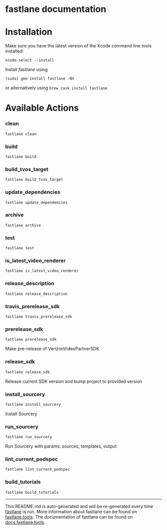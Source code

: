 fastlane documentation
================
# Installation

Make sure you have the latest version of the Xcode command line tools installed:

```
xcode-select --install
```

Install _fastlane_ using
```
[sudo] gem install fastlane -NV
```
or alternatively using `brew cask install fastlane`

# Available Actions
### clean
```
fastlane clean
```

### build
```
fastlane build
```

### build_tvos_target
```
fastlane build_tvos_target
```

### update_dependencies
```
fastlane update_dependencies
```

### archive
```
fastlane archive
```

### test
```
fastlane test
```

### is_latest_video_renderer
```
fastlane is_latest_video_renderer
```

### release_description
```
fastlane release_description
```

### travis_prerelease_sdk
```
fastlane travis_prerelease_sdk
```

### prerelease_sdk
```
fastlane prerelease_sdk
```
Make pre-release of VerizonVideoPartnerSDK
### release_sdk
```
fastlane release_sdk
```
Release current SDK version and bump project to provided version
### install_sourcery
```
fastlane install_sourcery
```
Install Sourcery
### run_sourcery
```
fastlane run_sourcery
```
Run Sourcery with params: sources, templates, output
### lint_current_podspec
```
fastlane lint_current_podspec
```

### build_tutorials
```
fastlane build_tutorials
```


----

This README.md is auto-generated and will be re-generated every time [fastlane](https://fastlane.tools) is run.
More information about fastlane can be found on [fastlane.tools](https://fastlane.tools).
The documentation of fastlane can be found on [docs.fastlane.tools](https://docs.fastlane.tools).
